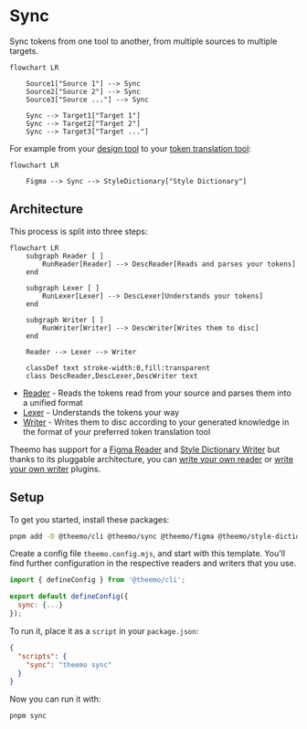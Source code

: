 # Sync

Sync tokens from one tool to another, from multiple sources to multiple targets.

```mermaid
flowchart LR

    Source1["Source 1"] --> Sync
    Source2["Source 2"] --> Sync
    Source3["Source ..."] --> Sync

    Sync --> Target1["Target 1"]
    Sync --> Target2["Target 2"]
    Sync --> Target3["Target ..."]
```

For example from your [design
tool](https://www.designtokens.org/glossary/#design-tool) to your [token
translation
tool](https://www.designtokens.org/glossary/#design-token-translation-tool):

```mermaid
flowchart LR

    Figma --> Sync --> StyleDictionary["Style Dictionary"]
```

## Architecture

This process is split into three steps:

```mermaid
flowchart LR
    subgraph Reader [ ]
        RunReader[Reader] --> DescReader[Reads and parses your tokens]
    end

    subgraph Lexer [ ]
        RunLexer[Lexer] --> DescLexer[Understands your tokens]
    end

    subgraph Writer [ ]
        RunWriter[Writer] --> DescWriter[Writes them to disc]
    end

    Reader --> Lexer --> Writer

    classDef text stroke-width:0,fill:transparent
    class DescReader,DescLexer,DescWriter text
```

- [Reader](./sync/reader.md) - Reads the tokens read from your source and parses
  them into a unified format
- [Lexer](./sync/lexer.md) - Understands the tokens your way
- [Writer](./sync/writer.md) - Writes them to disc according to your generated
  knowledge in the format of your preferred token translation tool

Theemo has support for a [Figma Reader](./sync/figma/reader.md) and [Style
Dictionary Writer](./sync/style-dictionary/writer.md) but thanks to its
pluggable architecture, you can [write your own
reader](./sync/reader.md#write-your-own-reader-plugin) or [write your own
writer](./sync/writer.md#write-your-own-writer-plugin) plugins.

## Setup

To get you started, install these packages:

```sh
pnpm add -D @theemo/cli @theemo/sync @theemo/figma @theemo/style-dictionary
```

Create a config file `theemo.config.mjs`, and start with this template. You'll
find further configuration in the respective readers and writers that you use.

```js
import { defineConfig } from '@theemo/cli';

export default defineConfig({
  sync: {...}
});
```

To run it, place it as a `script` in your `package.json`:

```json
{
  "scripts": {
    "sync": "theemo sync"
  }
}
```

Now you can run it with:

```sh
pnpm sync
```
